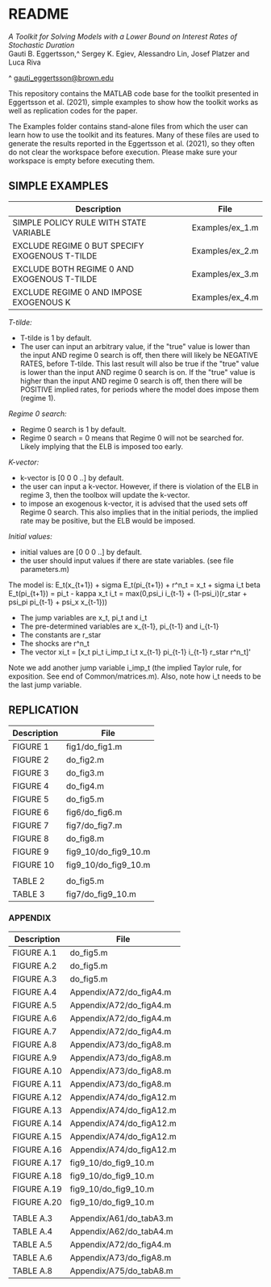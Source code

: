 # README

*A Toolkit for Solving Models with a Lower Bound on Interest Rates of Stochastic Duration*  
Gauti B. Eggertsson,^ Sergey K. Egiev, Alessandro Lin, Josef Platzer and Luca Riva  

^ gauti_eggertsson@brown.edu  

This repository contains the MATLAB code base for the toolkit presented in Eggertsson et al. (2021), simple examples to show how the toolkit works as well as replication codes for the paper.


The Examples folder contains stand-alone files from which the user can learn how to use the toolkit and its features.
Many of these files are used to generate the results reported in the Eggertsson et al. (2021), so they often do not clear the workspace before execution. Please make sure your workspace is empty before executing them. 


## SIMPLE EXAMPLES

| Description                                    | File            |
| --                                             | --              |
| SIMPLE POLICY RULE WITH STATE VARIABLE         | Examples/ex_1.m |
| EXCLUDE REGIME 0 BUT SPECIFY EXOGENOUS T-TILDE | Examples/ex_2.m |
| EXCLUDE BOTH REGIME 0 AND EXOGENOUS T-TILDE    | Examples/ex_3.m |
| EXCLUDE REGIME 0 AND IMPOSE EXOGENOUS K        | Examples/ex_4.m |

*T-tilde:*
- T-tilde is 1 by default.
- The user can input an arbitrary value, if the "true" value is lower than the input AND regime 0 search is off, then there will likely be NEGATIVE RATES, before T-tilde. This last result will also be true if the "true" value is lower than the input AND regime 0 search is on. If the "true" value is higher than the input AND regime 0 search is off, then there will be POSITIVE implied rates, for periods where the model does impose them (regime 1).

*Regime 0 search:*
- Regime 0 search is 1 by default.
- Regime 0 search = 0 means that Regime 0 will not be searched for. Likely implying that the ELB is imposed too early.

*K-vector:*
- k-vector is [0 0 0 ..]  by default.
- the user can input a k-vector. However, if there is violation of the ELB in regime 3, then the toolbox will update the k-vector.
- to impose an exogenous k-vector, it is advised that the used sets off Regime 0 search. This also implies that in the initial periods, the implied rate may be positive, but the ELB would be imposed.

*Initial values:*
- initial values are [0 0 0 ..]  by default.
- the user should input values if there are state variables. (see file parameters.m)

The model is:
E_t(x_{t+1}) + sigma E_t(pi_{t+1}) + r^n_t = x_t + sigma i_t
beta E_t(pi_{t+1}) = pi_t - kappa x_t
i_t = max(0,psi_i i_{t-1} + (1-psi_i)(r_star + psi_pi pi_{t-1} + psi_x x_{t-1}))

- The jump variables are x_t, pi_t and i_t
- The pre-determined variables are x_{t-1}, pi_{t-1} and i_{t-1}
- The constants are r_star
- The shocks are r^n_t
- The vector xi_t = [x_t pi_t i_imp_t i_t x_{t-1} pi_{t-1} i_{t-1} r_star r^n_t]'

Note we add another jump variable i_imp_t (the implied Taylor rule, for exposition. See end of Common/matrices.m). Also, note how i_t needs to be the last jump variable.

## REPLICATION

| Description  | File                 |
| --           | --                   |
| FIGURE  1    | fig1/do_fig1.m       |
| FIGURE  2    | do_fig2.m            |
| FIGURE  3    | do_fig3.m            |
| FIGURE  4    | do_fig4.m            |
| FIGURE  5    | do_fig5.m            |
| FIGURE  6    | fig6/do_fig6.m       |
| FIGURE  7    | fig7/do_fig7.m       |
| FIGURE  8    | do_fig8.m            |
| FIGURE  9    | fig9_10/do_fig9_10.m |
| FIGURE 10    | fig9_10/do_fig9_10.m |
|              |                      |
| TABLE   2    | do_fig5.m            |
| TABLE   3    | fig7/do_fig9_10.m    |

### APPENDIX

| Description | File                     |
| --          | --                       |
| FIGURE A.1  | do_fig5.m                |
| FIGURE A.2  | do_fig5.m                |
| FIGURE A.3  | do_fig5.m                |
| FIGURE A.4  | Appendix/A72/do_figA4.m  |
| FIGURE A.5  | Appendix/A72/do_figA4.m  |
| FIGURE A.6  | Appendix/A72/do_figA4.m  |
| FIGURE A.7  | Appendix/A72/do_figA4.m  |
| FIGURE A.8  | Appendix/A73/do_figA8.m  |
| FIGURE A.9  | Appendix/A73/do_figA8.m  |
| FIGURE A.10 | Appendix/A73/do_figA8.m  |
| FIGURE A.11 | Appendix/A73/do_figA8.m  |
| FIGURE A.12 | Appendix/A74/do_figA12.m |
| FIGURE A.13 | Appendix/A74/do_figA12.m |
| FIGURE A.14 | Appendix/A74/do_figA12.m |
| FIGURE A.15 | Appendix/A74/do_figA12.m |
| FIGURE A.16 | Appendix/A74/do_figA12.m |
| FIGURE A.17 | fig9_10/do_fig9_10.m     |
| FIGURE A.18 | fig9_10/do_fig9_10.m     |
| FIGURE A.19 | fig9_10/do_fig9_10.m     |
| FIGURE A.20 | fig9_10/do_fig9_10.m     |
|             |                          |
| TABLE A.3   | Appendix/A61/do_tabA3.m  |
| TABLE A.4   | Appendix/A62/do_tabA4.m  |
| TABLE A.5   | Appendix/A72/do_figA4.m  |
| TABLE A.6   | Appendix/A73/do_figA8.m  |
| TABLE A.8   | Appendix/A75/do_tabA8.m  |
